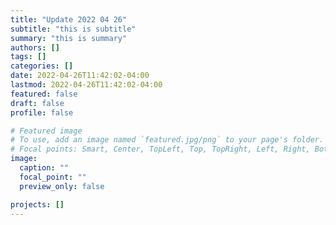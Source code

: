 ```yaml
---
title: "Update 2022 04 26"
subtitle: "this is subtitle"
summary: "this is summary"
authors: []
tags: []
categories: []
date: 2022-04-26T11:42:02-04:00
lastmod: 2022-04-26T11:42:02-04:00
featured: false
draft: false
profile: false

# Featured image
# To use, add an image named `featured.jpg/png` to your page's folder.
# Focal points: Smart, Center, TopLeft, Top, TopRight, Left, Right, BottomLeft, Bottom, BottomRight.
image:
  caption: ""
  focal_point: ""
  preview_only: false

projects: []
---
```

